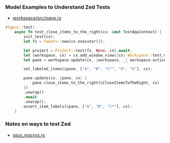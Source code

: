 

### Model Examples to Understand Zed Tests

* [workspace/src/pane.rs](https://github.com/zed-industries/zed/blob/main/crates/workspace/src/pane.rs#L2095)

```rust
#[gpui::test]
    async fn test_close_items_to_the_right(cx: &mut TestAppContext) {
        init_test(cx);
        let fs = FakeFs::new(cx.executor());

        let project = Project::test(fs, None, cx).await;
        let (workspace, cx) = cx.add_window_view(|cx| Workspace::test_new(project.clone(), cx));
        let pane = workspace.update(cx, |workspace, _| workspace.active_pane().clone());

        set_labeled_items(&pane, ["A", "B", "C*", "D", "E"], cx);

        pane.update(cx, |pane, cx| {
            pane.close_items_to_the_right(&CloseItemsToTheRight, cx)
        })
        .unwrap()
        .await
        .unwrap();
        assert_item_labels(&pane, ["A", "B", "C*"], cx);
    }
```

### Notes on ways to test Zed

* [gpui_macros.rs](https://github.com/zed-industries/zed/blob/main/crates/gpui_macros/src/gpui_macros.rs)
